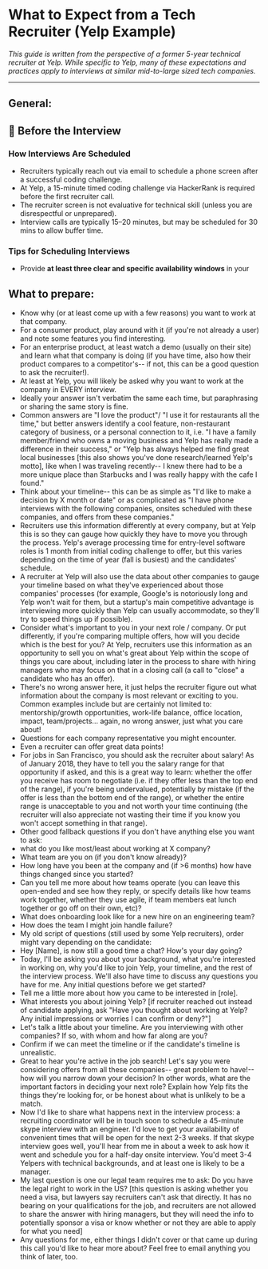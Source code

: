 # What to Expect from a Tech Recruiter (Yelp Example)

_This guide is written from the perspective of a former 5-year technical recruiter at Yelp. While specific to Yelp, many of these expectations and practices apply to interviews at similar mid-to-large sized tech companies._

---

## General:

## 📅 Before the Interview

### How Interviews Are Scheduled

- Recruiters typically reach out via email to schedule a phone screen after a successful coding challenge.
- At Yelp, a 15-minute timed coding challenge via HackerRank is required before the first recruiter call.
- The recruiter screen is not evaluative for technical skill (unless you are disrespectful or unprepared).
- Interview calls are typically 15–20 minutes, but may be scheduled for 30 mins to allow buffer time.

### Tips for Scheduling Interviews

- Provide **at least three clear and specific availability windows** in your

## What to prepare:

- Know why (or at least come up with a few reasons) you want to work at that company.
- For a consumer product, play around with it (if you're not already a user) and note some features you find interesting.
- For an enterprise product, at least watch a demo (usually on their site) and learn what that company is doing (if you have time, also how their product compares to a competitor's-- if not, this can be a good question to ask the recruiter!).
- At least at Yelp, you will likely be asked why you want to work at the company in EVERY interview.
- Ideally your answer isn't verbatim the same each time, but paraphrasing or sharing the same story is fine.
- Common answers are "I love the product"/ "I use it for restaurants all the time," but better answers identify a cool feature, non-restaurant category of business, or a personal connection to it, i.e. "I have a family member/friend who owns a moving business and Yelp has really made a difference in their success," or "Yelp has always helped me find great local businesses [this also shows you've done research/learned Yelp's motto], like when I was traveling recently-- I knew there had to be a more unique place than Starbucks and I was really happy with the cafe I found."
- Think about your timeline-- this can be as simple as "I'd like to make a decision by X month or date" or as complicated as "I have phone interviews with the following companies, onsites scheduled with these companies, and offers from these companies."
- Recruiters use this information differently at every company, but at Yelp this is so they can gauge how quickly they have to move you through the process. Yelp's average processing time for entry-level software roles is 1 month from initial coding challenge to offer, but this varies depending on the time of year (fall is busiest) and the candidates' schedule.
- A recruiter at Yelp will also use the data about other companies to gauge your timeline based on what they've experienced about those companies' processes (for example, Google's is notoriously long and Yelp won't wait for them, but a startup's main competitive advantage is interviewing more quickly than Yelp can usually accommodate, so they'll try to speed things up if possible).
- Consider what's important to you in your next role / company. Or put differently, if you're comparing multiple offers, how will you decide which is the best for you? At Yelp, recruiters use this information as an opportunity to sell you on what's great about Yelp within the scope of things you care about, including later in the process to share with hiring managers who may focus on that in a closing call (a call to "close" a candidate who has an offer).
- There's no wrong answer here, it just helps the recruiter figure out what information about the company is most relevant or exciting to you. Common examples include but are certainly not limited to: mentorship/growth opportunities, work-life balance, office location, impact, team/projects... again, no wrong answer, just what you care about!
- Questions for each company representative you might encounter.
- Even a recruiter can offer great data points!
- For jobs in San Francisco, you should ask the recruiter about salary! As of January 2018, they have to tell you the salary range for that opportunity if asked, and this is a great way to learn: whether the offer you receive has room to negotiate (i.e. if they offer less than the top end of the range), if you're being undervalued, potentially by mistake (if the offer is less than the bottom end of the range), or whether the entire range is unacceptable to you and not worth your time continuing (the recruiter will also appreciate not wasting their time if you know you won't accept something in that range).
- Other good fallback questions if you don't have anything else you want to ask:
- what do you like most/least about working at X company?
- What team are you on (if you don't know already)?
- How long have you been at the company and (if >6 months) how have things changed since you started?
- Can you tell me more about how teams operate (you can leave this open-ended and see how they reply, or specify details like how teams work together, whether they use agile, if team members eat lunch together or go off on their own, etc)?
- What does onboarding look like for a new hire on an engineering team?
- How does the team I might join handle failure?
- My old script of questions (still used by some Yelp recruiters), order might vary depending on the candidate:
- Hey [Name], is now still a good time a chat? How's your day going?
- Today, I'll be asking you about your background, what you're interested in working on, why you'd like to join Yelp, your timeline, and the rest of the interview process. We'll also have time to discuss any questions you have for me. Any initial questions before we get started?
- Tell me a little more about how you came to be interested in [role].
- What interests you about joining Yelp? [if recruiter reached out instead of candidate applying, ask "Have you thought about working at Yelp? Any initial impressions or worries I can confirm or deny?"]
- Let's talk a little about your timeline. Are you interviewing with other companies? If so, with whom and how far along are you?
- Confirm if we can meet the timeline or if the candidate's timeline is unrealistic.
- Great to hear you're active in the job search! Let's say you were considering offers from all these companies-- great problem to have!-- how will you narrow down your decision? In other words, what are the important factors in deciding your next role?
  Explain how Yelp fits the things they're looking for, or be honest about what is unlikely to be a match.
- Now I'd like to share what happens next in the interview process: a recruiting coordinator will be in touch soon to schedule a 45-minute skype interview with an engineer. I'd love to get your availability of convenient times that will be open for the next 2-3 weeks.
  If that skype interview goes well, you'll hear from me in about a week to ask how it went and schedule you for a half-day onsite interview. You'd meet 3-4 Yelpers with technical backgrounds, and at least one is likely to be a manager.
- My last question is one our legal team requires me to ask: Do you have the legal right to work in the US?
  [this question is asking whether you need a visa, but lawyers say recruiters can't ask that directly. It has no bearing on your qualifications for the job, and recruiters are not allowed to share the answer with hiring managers, but they will need the info to potentially sponsor a visa or know whether or not they are able to apply for what you need]
- Any questions for me, either things I didn't cover or that came up during this call you'd like to hear more about? Feel free to email anything you think of later, too.
